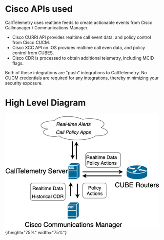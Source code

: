 # Cisco APIs used
CallTelemetry uses realtime feeds to create actionable events from Cisco Callmanager / Communications Manager.

* Cisco CURRI API provides realtime call event data, and policy control from Cisco CUCM.
* Cisco XCC API on IOS provides realtime call even data, and policy control  from CUBES.
* Cisco CDR is processed to obtain additional telemetry, including MCID flags.

Both of these integrations are "push" integrations to CallTelemetry. No CUCM credentials are required for any integrations, thereby minimizing your security exposure.
# High Level Diagram

![curri](architecture.png){:height="75%" width="75%"}
